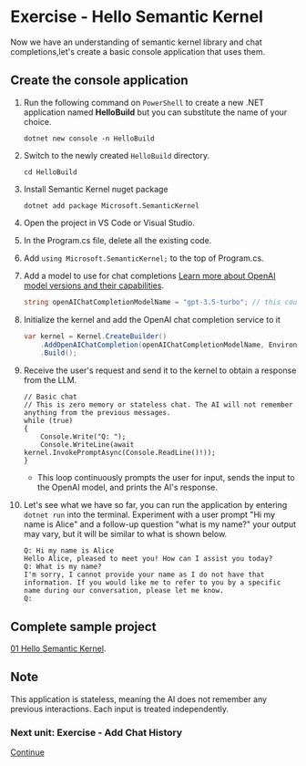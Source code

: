 ﻿# Exercise - Hello Semantic Kernel
<!--TODo: Time to complelet the exercise should be included-->
Now we have an understanding of semantic kernel library and  chat completions,let's create a basic console application that uses them.

## Create the console application

1. Run the following command on `PowerShell` to create a new .NET application named **HelloBuild** but you can substitute the name of your choice.

    ```shell
    dotnet new console -n HelloBuild
    ```

1. Switch to the newly created `HelloBuild` directory.

    ```shell
    cd HelloBuild
    ```

1. Install Semantic Kernel nuget package

    ```shell
    dotnet add package Microsoft.SemanticKernel
    ```

1. Open the project in VS Code or Visual Studio.

1. In the Program.cs file, delete all the existing code.

1. Add `using Microsoft.SemanticKernel;` to the top of Program.cs.

1. Add a model to use for chat completions [Learn more about OpenAI model versions and their capabilities](https://platform.openai.com/docs/models/overview).

    ```csharp
    string openAIChatCompletionModelName = "gpt-3.5-turbo"; // this could be other models like "gpt-4o".
    ```

1. Initialize the kernel and add the OpenAI chat completion service to it

      ```csharp
      var kernel = Kernel.CreateBuilder()
          .AddOpenAIChatCompletion(openAIChatCompletionModelName, Environment.GetEnvironmentVariable("OPENAI_API_KEY"))
          .Build();
      ```

1. Receive the user's request and send it to the kernel to obtain a response from the LLM.

    ```Csharp
    // Basic chat
    // This is zero memory or stateless chat. The AI will not remember anything from the previous messages.
    while (true)
    {
        Console.Write("Q: ");
        Console.WriteLine(await kernel.InvokePromptAsync(Console.ReadLine()!));
    }
    ```

    - This loop continuously prompts the user for input, sends the input to the OpenAI model, and prints the AI's response.

1. Let's see what we have so far, you can run the application by entering `dotnet run` into the terminal. Experiment with a user prompt "Hi my name is Alice" and a follow-up question "what is my name?" your output may vary, but it will be similar to what is shown below.

      ```console
      Q: Hi my name is Alice
      Hello Alice, pleased to meet you! How can I assist you today?
      Q: What is my name?
      I'm sorry, I cannot provide your name as I do not have that information. If you would like me to refer to you by a specific name during our conversation, please let me know.
      Q:
      ```

## Complete sample project

[01 Hello Semantic Kernel](../../01%20-%20Hello%20Semantic%20Kernel).

## Note

  This application is stateless, meaning the AI does not remember any previous interactions. Each input is treated independently.

### Next unit: Exercise - Add Chat History

[Continue](./02%20Add%20Chat%20History.md)
